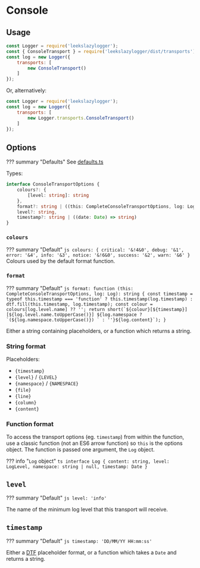 # Console

## Usage

```js
const Logger = require('leekslazylogger');
const { ConsoleTransport } = require('leekslazylogger/dist/transports');
const log = new Logger({
	transports: [
		new ConsoleTransport()
	]
});
```

Or, alternatively:

```js
const Logger = require('leekslazylogger');
const log = new Logger({
	transports: [
		new Logger.transports.ConsoleTransport()
	]
});
```

## Options

??? summary "Defaults"
	See [defaults.ts](https://github.com/eartharoid/leekslazylogger/blob/main/src/transports/console/defaults.ts)

Types:

```ts
interface ConsoleTransportOptions {
	colours?: {
		[level: string]: string
	},
	format?: string | ((this: CompleteConsoleTransportOptions, log: Log) => string),
	level?: string,
	timestamp?: string | ((date: Date) => string)
}
```

### `colours`

??? summary "Default"
	```js
	colours: {
		critical: '&!4&0',
		debug: '&1',
		error: '&4',
		info: '&3',
		notice: '&!6&0',
		success: '&2',
		warn: '&6'
	}
	```
Colours used by the default format function.


### `format`

??? summary "Default"
	```js
	format: function (this: CompleteConsoleTransportOptions, log: Log): string {
		const timestamp = typeof this.timestamp === 'function' ? this.timestamp(log.timestamp) : dtf.fill(this.timestamp, log.timestamp);
		const colour = colours[log.level.name] ?? '';
		return short(`${colour}[${timestamp}] [${log.level.name.toUpperCase()}] ${log.namespace ? `(${log.namespace.toUpperCase()}) ` : ''}${log.content}`);
	}
	```

Either a string containing placeholders, or a function which returns a string.

### String format

Placeholders:

- `{timestamp}`
- `{level}` / `{LEVEL}`
- `{namespace}` / `{NAMESPACE}`
- `{file}`
- `{line}`
- `{column}`
- `{content}`

### Function format

To access the transport options (eg. `timestamp`) from within the function, use a classic function (not an ES6 arrow function) so `this` is the options object. The function is passed one argument, the `Log` object.

??? info "`Log` object"
	```ts
	interface Log {
		content: string,
		level: LogLevel,
		namespace: string | null,
		timestamp: Date
	}
	```

## `level`

??? summary "Default"
	```js
	level: 'info'
	```

The name of the minimum log level that this transport will receive.

## `timestamp`

??? summary "Default"
	```js
	timestamp: 'DD/MM/YY HH:mm:ss'
	```

Either a [DTF](https://github.com/eartharoid/dtf) placeholder format, or a function which takes a `Date` and returns a string.

